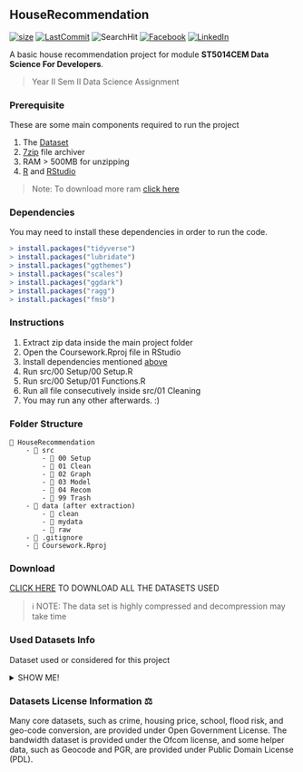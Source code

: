## HouseRecommendation
[![size][size-shield]][size-url]
[![LastCommit][lastCommit-shield]][size-url]
![SearchHit][hits-shield]
[![Facebook][facebook-shield]][facebook-url]
[![LinkedIn][linkedin-shield]][linkedin-url]

A basic house recommendation project for module **ST5014CEM Data Science For Developers**. 
>Year II Sem II Data Science Assignment

### Prerequisite
These are some main components required to run the project
1. The <a href="#download">Dataset</a>
2. [7zip](https://www.7-zip.org/download.html) file archiver
3. RAM > 500MB for unzipping
4. [R](https://cran.r-project.org/bin/) and [RStudio](https://www.rstudio.com/products/rstudio/download/)
> Note: To download more ram [click here](https://downloadmoreram.com/)
### Dependencies
You may need to install these dependencies in order to run the code.
```R
> install.packages("tidyverse")
> install.packages("lubridate")
> install.packages("ggthemes")
> install.packages("scales")
> install.packages("ggdark")
> install.packages("ragg")
> install.packages("fmsb")
```

### Instructions

1. Extract zip data inside the main project folder
2. Open the Coursework.Rproj file in RStudio
3. Install dependencies mentioned <a href="#dependencies">above</a>
4. Run src/00 Setup/00 Setup.R
5. Run src/00 Setup/01 Functions.R
6. Run all file consecutively inside src/01 Cleaning
7. You may run any other afterwards. :)

### Folder Structure
```
📁 HouseRecommendation
    - 📁 src
        - 📁 00 Setup
        - 📁 01 Clean
        - 📁 02 Graph
        - 📁 03 Model
        - 📁 04 Recom
        - 📁 99 Trash
    - 📁 data (after extraction)
        - 📁 clean
        - 📁 mydata
        - 📁 raw
    - 📄 .gitignore
    - 📄 Coursework.Rproj
```    

### Download

[CLICK HERE](https://drive.google.com/file/d/1kRCReWPzumwDvF_0CjbLo4wFVitGrPvY/view?usp=sharing) TO DOWNLOAD ALL THE DATASETS USED

>ℹ NOTE: The data set is highly compressed and decompression may take time

### Used Datasets Info
Dataset used or considered for this project
<details><summary>SHOW ME!</summary>
    
#### Core datasets
- [x] Houseprice (2019-2020)
- [x] Population (2011)
- [x] Crime (2019-2022)
- [x] School (2016-2019)
- [x] Broadband (2018)
- [x] Flood Risk (2017)
- [ ] Tax (2020)
- [ ] Noise level
- [ ] Air quality
    
#### Helper datasets
- [x] Geocode conversion (by Doogle)
- [x] Relevent PCDS (custom made)
- [x] PostalCodeToDistrictManchester (custom made)
- [x] PostalCodeToDistrictMerseyside (custom made)
- [x] Postal Area to Names (custom made)
- [x] PostcodeLSOA (by Uk geo gov)
- [x] Population growth rate UK
- [ ] North West PCD UK
- [ ] Uk Population (2020)
 
> The tick signifies that the data set is in use
 
</details>

### Datasets License Information ⚖
Many core datasets, such as crime, housing price, school, flood risk, and geo-code conversion, are 
provided under Open Government License. The bandwidth dataset is provided under the Ofcom 
license, and some helper data, such as Geocode and PGR, are provided under Public Domain 
License (PDL).

<!--- IGNORE THESE ---->
[size-shield]:https://img.shields.io/github/repo-size/Anurag-Bharati/HouseRecommendation?style=for-the-badge
[size-url]: https://github.com/Anurag-Bharati/HouseRecommendation
[size-shield]:https://img.shields.io/github/repo-size/anurag-bharati/HouseRecommendation?style=for-the-badge
[size-url]: https://github.com/Anurag-Bharati/HouseRecommendation
[lastCommit-shield]:https://img.shields.io/github/last-commit/anurag-bharati/HouseRecommendation?style=for-the-badge
[linkedin-shield]: https://img.shields.io/badge/-LinkedIn-black.svg?style=for-the-badge&logo=linkedin&colorB=555
[linkedin-url]: https://www.linkedin.com/in/anurag-bharati-5abb6820a/
[facebook-shield]:https://img.shields.io/badge/Facebook-Anurag-blue?style=for-the-badge
[facebook-url]:https://www.facebook.com/frost.king.1042
[hits-shield]:https://img.shields.io/github/search/anurag-bharati/HouseRecommendation/all?color=green&label=repo%20hits&style=for-the-badge




